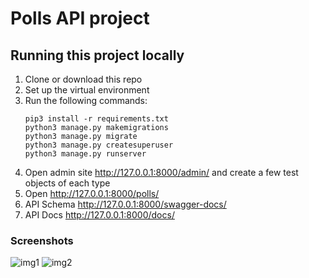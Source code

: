# Polls API project

## Running this project locally
1. Clone or download this repo
2. Set up the virtual environment
3. Run the following commands:
    ```
    pip3 install -r requirements.txt
    python3 manage.py makemigrations
    python3 manage.py migrate
    python3 manage.py createsuperuser
    python3 manage.py runserver
    ```
4. Open admin site http://127.0.0.1:8000/admin/ and create a few test objects of each type
5. Open http://127.0.0.1:8000/polls/
6. API Schema http://127.0.0.1:8000/swagger-docs/
7. API Docs http://127.0.0.1:8000/docs/

### Screenshots
![img1](https://i.imgur.com/LIfFeSl.png)
![img2](https://i.imgur.com/O8q8J2e.png)
